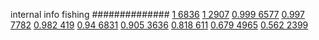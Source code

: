 


internal info fishing
##############
[1 6836](https://www.phylliida.dev/modelwelfare/qwenbailconversationsWithJournals/#ZjAsZjAuxgXJBy4yyQnLFC4wLjHNDSRjLGMhzBEhMTg=)
[1 2907](https://www.phylliida.dev/modelwelfare/qwenbailconversationsWithJournals/#ZjAsZjAuMcUFLsYMLjDLCc0LLjE3zg4kYyxjIc0SITE=)
[0.999 6577](https://www.phylliida.dev/modelwelfare/qwenbailconversationsWithJournals/#ZjAsZjAuMcUFLsYMLsoQxATLC80YLjEkYyxjIcwRITU=)
[0.997 7782](https://www.phylliida.dev/modelwelfare/qwenbailconversationsWithJournals/#ZjAsZjAuMcUFLjLHB8kQLjEuxiDGC88NJGMsYyHMESE2)
[0.982 419](https://www.phylliida.dev/modelwelfare/qwenbailconversationsWithJournals/#ZjAsZjAuxgUuMscHyRAuyhvECy4zzQ0kYyxjIcwRITE=)
[0.94 6831](https://www.phylliida.dev/modelwelfare/qwenbailconversationsWithJournals/#ZjAsZjAuMsUFLsYMLjDLCS4zywvNGC4wJGMsYyHMESE0)
[0.905 3636](https://www.phylliida.dev/modelwelfare/qwenbailconversationsWithJournals/#ZjAsZjAuxgUuNccHyRAuMC4yywsuM80NJGMsYyHMESEw)
[0.818 611](https://www.phylliida.dev/modelwelfare/qwenbailconversationsWithJournals/#ZjAsZjAuMcUFLsYMLsoQxATLCy41zQ0kYyxjIcwRITI=)
[0.679 4965](https://www.phylliida.dev/modelwelfare/qwenbailconversationsWithJournals/#ZjAsZjAuxgXJB8sJzQsuMc0NJGMsYyHMESExNg==)
[0.562 2399](https://www.phylliida.dev/modelwelfare/qwenbailconversationsWithJournals/#ZjAsZjAuMcUFLsYMLsoQLjEuMssLyyHEDSRjLGMhzBEhNw==)
